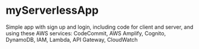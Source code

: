 # myServerlessApp
Simple app with sign up and login, including code for client and server, 
and using these AWS services: CodeCommit, AWS Amplify, Cognito, DynamoDB,
IAM, Lambda, API Gateway, CloudWatch
